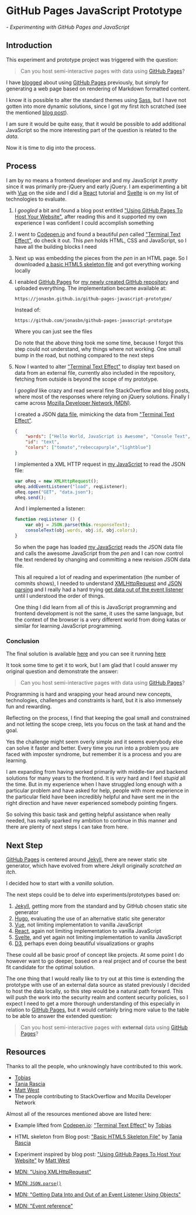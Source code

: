 
# GitHub Pages JavaScript Prototype

_- Experimenting with GitHub Pages and JavaScript_

## Introduction

This experiment and prototype project was triggered with the question:

> Can you host semi-interactive pages with data using [GitHub Pages][github_pages]?

I have [blogged][last_mover] about using [GitHub Pages][github_pages] previously, but simply for generating a web page based on rendering of Markdown formatted content.

I know it is possible to alter the standard themes using [Sass], but I have not gotten into more dynamic solutions, since I got my first itch scratched (see the mentioned [blog post][last_mover]).

I am sure it would be quite easy, that it would be possible to add additional JavaScript so the more interesting part of the question is related to the _data_.

Now it is time to dig into the process.

## Process

I am by no means a frontend developer and and my JavaScript it _pretty_ since it was primarily pre-jQuery and early jQuery. I am experimenting a bit with [Vue] on the side and I did a [React] tutorial and [Svelte] is on my list of technologies to evaluate.

1. I _googled_  a bit and found a blog post entitled ["Using GitHub Pages To Host Your Website"][treehouse_blog], after reading this and it supported my own experience I was confident I could accomplish something

2. I went to [Codepen.io] and found a beautiful _pen_ called ["Terminal Text Effect"][terminal_text_effect], do check it out. This _pen_ holds HTML, CSS and JavaScript, so I have all the building blocks I need

3. Next up was embedding the pieces from the _pen_ in an HTML page. So I downloaded [a basic HTML5 skeleton file][basic_html5_skeleton_file] and got everything working locally

4. I enabled [GitHub Pages][github_pages] for [my newly created GitHub repository][github-pages-javascript-prototype] and uploaded everything. The implementation became available at:

    `https://jonasbn.github.io/github-pages-javascript-prototype/`

    Instead of:

    `https://github.com/jonasbn/github-pages-javascript-prototype`

    Where you can just see the files

    Do note that the above thing took me some time, because I forgot this step could not understand, why things where not working. One small bump in the road, but nothing compared to the next steps

5. Now I wanted to alter ["Terminal Text Effect"][terminal_text_effect] to display text based on data from an external file, currently also included in the repository, fetching from outside is beyond the scope of my prototype.

    I _googled_ like crazy and read several fine StackOverflow and blog posts, where most of the responses where relying on jQuery solutions. Finally I came across [Mozilla Developer Network (MDN)][MDN].

    I created a JSON [data file](https://github.com/jonasbn/github-pages-javascript-prototype/blob/master/data.json
), mimicking the data from ["Terminal Text Effect"][terminal_text_effect].

    ```JSON
    {
        "words": ["Hello World, JavaScript is Awesome", "Console Text", "Made with Love."],
        "id": "text",
        "colors": ["tomato","rebeccapurple","lightblue"]
    }
    ```

    I implemented a XML HTTP request in [my JavaScript](https://github.com/jonasbn/github-pages-javascript-prototype/blob/master/experiment.js) to read the JSON file:

    ```javascript
    var oReq = new XMLHttpRequest();
    oReq.addEventListener("load", reqListener);
    oReq.open("GET", "data.json");
    oReq.send();
    ```

    And I implemented a listener:

    ```javascript
    function reqListener () {
        var obj = JSON.parse(this.responseText);
        consoleText(obj.words, obj.id, obj.colors);
    }
    ```

    So when the page has loaded [my JavaScript](https://github.com/jonasbn/github-pages-javascript-prototype/blob/master/experiment.js) reads the JSON data file and calls the awesome JavaScript from the _pen_ and I can now control the text rendered by changing and committing a new revision JSON data file.

    This all required a lot of reading and experimentation (the number of commits shows), I needed to understand [XMLHttpRequest][mdn_xhr] and [JSON parsing][mdn_json_parse] and I really had a hard trying [get data out of the event listener][mdn_event_listener_data_out] until I understood the order of things.

    One thing I did learn from all of this is JavaScript programming and frontend development is not the same, it uses the same language, but the context of the browser is a very different world from doing katas or similar for learning JavaScript programming.

### Conclusion

The final solution is available [here](https://github.com/jonasbn/github-pages-javascript-prototype) and you can see it running [here](https://jonasbn.github.io/github-pages-javascript-prototype)

It took some time to get it to work, but I am glad that I could answer my original question and demonstrate the answer:

> Can you host semi-interactive pages with data using [GitHub Pages][github_pages]?

Programming is hard and wrapping your head around new concepts, technologies, challenges and constraints is hard, but it is also immensely fun and rewarding.

Reflecting on the process, I find that keeping the goal small and constrained and not letting the scope creep, lets you focus on the task at hand and the goal.

Yes the challenge might seem overly simple and it seems everybody else can solve it faster and better. Every time you run into a problem you are faced with imposter syndrome, but remember it is a process and you are learning.

I am expanding from having worked primarily with middle-tier and backend solutions for many years to the frontend. It is _very_ hard and I feel _stupid_ all the time. But in my experience when I have struggled long enough with a particular problem and have asked for help, people with more experience in the particular field have been incredibly helpful and have sent me in the right direction and have never experienced somebody pointing fingers.

So solving this basic task and getting helpful assistance when really needed, has really sparked my ambition to continue in this manner and there are plenty of next steps I can take from here.

## Next Step

[GitHub Pages][github_pages] is centered around [Jekyll](https://jekyllrb.com/), there are newer static site generator, which have evolved from where Jekyll originally _scratched an itch_.

I decided how to start with a _vanilla_ solution.

The next steps could be to delve into experiments/prototypes based on:

1. [Jekyll], getting more from the standard and by GitHub chosen static site generator
1. [Hugo], evaluating the use of an alternative static site generator
1. [Vue], not limiting implementation to vanilla JavaScript
1. [React], again not limiting implementation to vanilla JavaScript
1. [Svelte], and yet again not limiting implementation to vanilla JavaScript
1. [D3], perhaps even doing beautiful visualizations or graphs

These could all be basic proof of concept like projects. At some point I do however want to go deeper, based on a real project and of course the best fit candidate for the optimal solution.

The one thing that I would really like to try out at this time is extending the prototype with use of an external data source as stated previously I decided to host the data locally, so this step would be a natural path forward. This will push the work into the security realm and content security policies, so I expect I need to get a more thorough understanding of this especially in relation to [GitHub Pages][github_pages], but it would certainly bring more value to the table to be able to answer the extended question:

> Can you host semi-interactive pages with **external** data using [GitHub Pages][github_pages]?

## Resources

Thanks to all the people, who unknowingly have contributed to this work.

- [Tobias](https://codepen.io/Tbgse)
- [Tania Rascia](https://twitter.com/taniarascia)
- [Matt West](https://twitter.com/mattantwest)
- The people contributing to StackOverflow and Mozilla Developer Network

Almost all of the resources mentioned above are listed here:

- Example lifted from [Codepen.io]: ["Terminal Text Effect"][terminal_text_effect] by [Tobias](https://codepen.io/Tbgse)
- HTML skeleton from Blog post: ["Basic HTML5 Skeleton File"][basic_html5_skeleton_file] by [Tania Rascia](https://twitter.com/taniarascia)
- Experiment inspired by blog post: ["Using GitHub Pages To Host Your Website"][treehouse_blog] by [Matt West](https://twitter.com/mattantwest)

- [MDN: "Using XMLHttpRequest"][mdn_xhr]
- [MDN: `JSON.parse()`][mdn_json_parse]
- [MDN: "Getting Data Into and Out of an Event Listener Using Objects"](https://developer.mozilla.org/en-US/docs/Web/API/EventTarget/addEventListener)
- [MDN: "Event reference"](https://developer.mozilla.org/en-US/docs/Web/Events)

[Codepen.io]: https://codepen.io/
[Hugo]: https://gohugo.io/
[Jekyll]: https://jekyllrb.com/
[Vue]: https://vuejs.org/
[React]: https://reactjs.org/
[Svelte]: https://svelte.dev/
[github_pages]: https://pages.github.com/
[Sass]: https://sass-lang.com/
[last_mover]: https://lastmover.wordpress.com/2017/01/01/github-pages/
[D3]: https://d3js.org/
[terminal_text_effect]: https://codepen.io/Tbgse/pen/dYaJyJ?editors=1000#0
[basic_html5_skeleton_file]: https://www.taniarascia.com/basic-html5-file/
[github-pages-javascript-prototype]: https://github.com/jonasbn/github-pages-javascript-prototype
[MDN]: https://developer.mozilla.org/en-US/
[treehouse_blog]: https://blog.teamtreehouse.com/using-github-pages-to-host-your-website
[mdn_xhr]: https://developer.mozilla.org/en-US/docs/Web/API/XMLHttpRequest/Using_XMLHttpRequest
[mdn_json_parse]: https://developer.mozilla.org/en-US/docs/Web/JavaScript/Reference/Global_Objects/JSON/parse
[mdn_event_listener_data_out]: https://developer.mozilla.org/en-US/docs/Web/API/EventTarget/addEventListener
